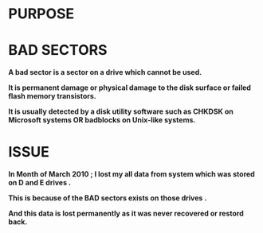 # **PURPOSE** #


# BAD SECTORS #
**A bad sector is a sector on a drive which cannot be used.**

**It is permanent damage or physical damage to the disk surface or failed flash memory transistors.**

**It is usually detected by a disk utility software such as CHKDSK on Microsoft systems OR badblocks on Unix-like systems.**

# ISSUE #
**In Month of March 2010 ; I lost my all data from system which was stored on D and E drives .**

**This is because of the BAD sectors exists on those drives .**

**And this data is lost permanently as it was never recovered or restord back.**

